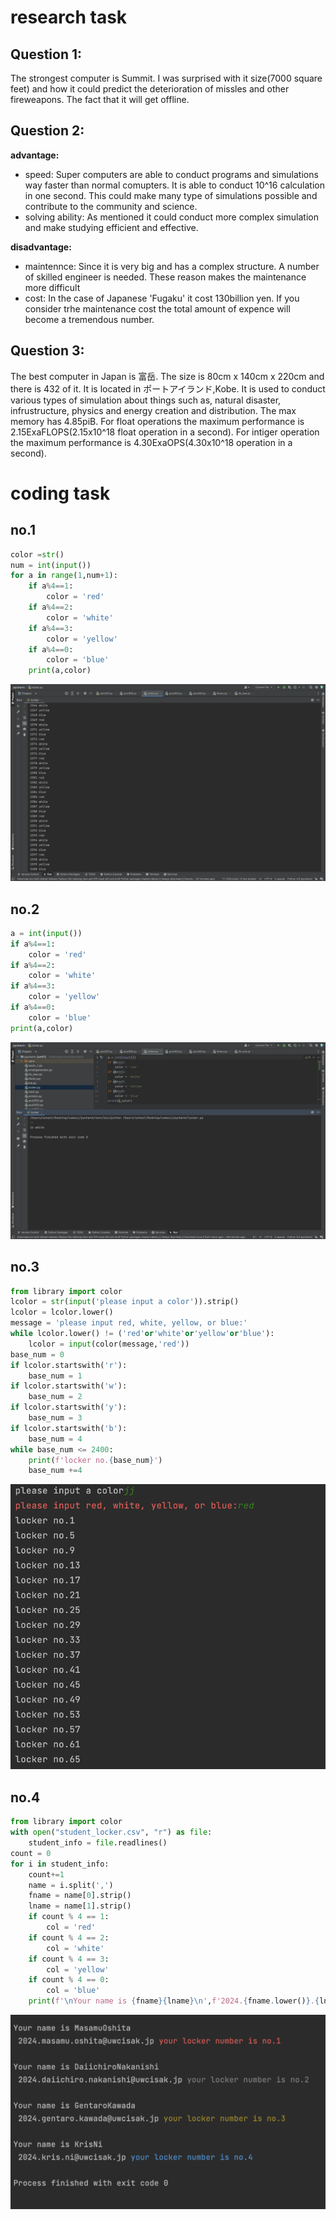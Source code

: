 # research task
## Question 1:
The strongest computer is Summit.
I was surprised with it size(7000 square feet)
and how it could predict the deterioration of missles and other fireweapons.
The fact that it will get offline.

## Question 2:
**advantage:**
- speed:
    Super computers are able to conduct programs and simulations way faster than normal comupters. It is able to conduct 10^16 calculation in one               second. This could make many type of simulations possible and contribute to the community and science.
- solving ability:
    As mentioned it could conduct more complex simulation and make studying efficient and effective.

**disadvantage:**
- maintennce:
    Since it is very big and has a complex structure. A number of skilled engineer is needed. These reason makes the maintenance more difficult
- cost:
    In the case of Japanese 'Fugaku' it cost 130billion yen. If you consider trhe maintenance cost the total amount of expence will become a tremendous         number.


## Question 3:
The best computer in Japan is 富岳.
The size is 80cm x 140cm x 220cm and there is 432 of it.
It is located in ポートアイランド,Kobe.
It is used to conduct various types of simulation about things such as, natural disaster, infrustructure, physics and energy creation and distribution.
The max memory has 4.85piB. For float operations the maximum performance is 2.15ExaFLOPS(2.15x10^18 float operation in a second). For intiger operation the maximum performance is 4.30ExaOPS(4.30x10^18 operation in a second).

# coding task

## no.1
```.py
color =str()
num = int(input())
for a in range(1,num+1):
    if a%4==1:
        color = 'red'
    if a%4==2:
        color = 'white'
    if a%4==3:
        color = 'yellow'
    if a%4==0:
        color = 'blue'
    print(a,color)
```
![solution to the quiz](t001.png)

## no.2
```.py
a = int(input())
if a%4==1:
    color = 'red'
if a%4==2:
    color = 'white'
if a%4==3:
    color = 'yellow'
if a%4==0:
    color = 'blue'
print(a,color)
```
![solution to the quiz](t002.png)

## no.3
```.py
from library import color
lcolor = str(input('please input a color')).strip()
lcolor = lcolor.lower()
message = 'please input red, white, yellow, or blue:'
while lcolor.lower() != ('red'or'white'or'yellow'or'blue'):
    lcolor = input(color(message,'red'))
base_num = 0
if lcolor.startswith('r'):
    base_num = 1
if lcolor.startswith('w'):
    base_num = 2
if lcolor.startswith('y'):
    base_num = 3
if lcolor.startswith('b'):
    base_num = 4
while base_num <= 2400:
    print(f'locker no.{base_num}')
    base_num +=4
```

![solution to the quiz](t003.png)
## no.4
```.py
from library import color
with open("student_locker.csv", "r") as file:
    student_info = file.readlines()
count = 0
for i in student_info:
    count+=1
    name = i.split(',')
    fname = name[0].strip()
    lname = name[1].strip()
    if count % 4 == 1:
        col = 'red'
    if count % 4 == 2:
        col = 'white'
    if count % 4 == 3:
        col = 'yellow'
    if count % 4 == 0:
        col = 'blue'
    print(f'\nYour name is {fname}{lname}\n',f'2024.{fname.lower()}.{lname.lower()}@uwcisak.jp',color(f'your locker number is no.{count}',col))
```

![solution to the quiz](t004.png)
